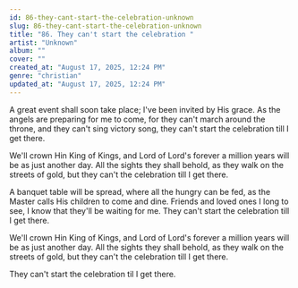 ```yaml
---
id: 86-they-cant-start-the-celebration-unknown
slug: 86-they-cant-start-the-celebration-unknown
title: "86. They can't start the celebration "
artist: "Unknown"
album: ""
cover: ""
created_at: "August 17, 2025, 12:24 PM"
genre: "christian"
updated_at: "August 17, 2025, 12:24 PM"
---
```


A great event shall soon take place; I've been invited by His grace. As the angels are preparing for me to come, for they can't march around the throne, and they can't sing victory song, they can't start the celebration till I get there. 

We'll crown Hin King of Kings, and Lord of Lord's forever a million years will be as just another day.  All the sights they shall behold, as they walk on the streets of gold, but they can't the celebration till I get there. 

A banquet table will be spread, where all the hungry can be fed, as the Master calls His children to come and dine. Friends and loved ones I long to see, I know that they'll be waiting for me. They can't start the celebration till I get there. 

We'll crown Hin King of Kings, and Lord of Lord's forever a million years will be as just another day.  All the sights they shall behold, as they walk on the streets of gold, but they can't the celebration till I get there. 

They can't start the celebration til I get there. 